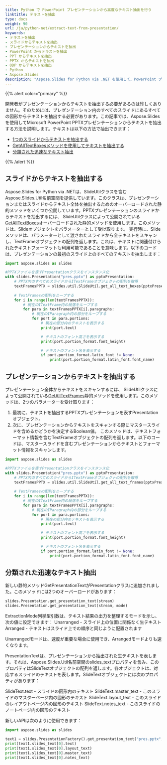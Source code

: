 ```yaml
---
title: Python で PowerPoint プレゼンテーションから高度なテキスト抽出を行う
linktitle: テキストを抽出
type: docs
weight: 90
url: /ja/python-net/extract-text-from-presentation/
keywords:
- テキストを抽出
- スライドからテキストを抽出
- プレゼンテーションからテキストを抽出
- PowerPoint からテキストを抽出
- PPT からテキストを抽出
- PPTX からテキストを抽出
- ODP からテキストを抽出
- Python
- Aspose.Slides
description: "Aspose.Slides for Python via .NET を使用して、PowerPoint プレゼンテーションからテキストを迅速かつ簡単に抽出する方法を学びましょう。シンプルなステップバイステップ ガイドに従って時間を節約し、アプリケーションでスライドの内容に効率的にアクセスできるようにします。"
---
```


{{% alert color="primary" %}} 

開発者がプレゼンテーションからテキストを抽出する必要があるのは珍しくありません。そのためには、プレゼンテーション内のすべてのスライドにあるすべての図形からテキストを抽出する必要があります。この記事では、Aspose.Slidesを使用してMicrosoft PowerPoint PPTXプレゼンテーションからテキストを抽出する方法を説明します。テキストは以下の方法で抽出できます：

- [1つのスライドからテキストを抽出する](/slides/ja/python-net/extracting-text-from-the-presentation/)
- [GetAllTextBoxesメソッドを使用してテキストを抽出する](/slides/ja/python-net/extracting-text-from-the-presentation/)
- [分類された迅速なテキスト抽出](/slides/ja/python-net/extracting-text-from-the-presentation/)

{{% /alert %}} 
## **スライドからテキストを抽出する**
Aspose.Slides for Python via .NETは、SlideUtilクラスを含むAspose.Slides.Util名前空間を提供しています。このクラスは、プレゼンテーションまたはスライドからテキスト全体を抽出するためのオーバーロードされた静的メソッドをいくつか公開しています。PPTXプレゼンテーションのスライドからテキストを抽出するには、 
SlideUtilクラスによって公開されている[GetAllTextBoxes](https://reference.aspose.com/slides/python-net/aspose.slides.util/slideutil/)オーバーロードされた静的メソッドを使用します。このメソッドは、Slideオブジェクトをパラメーターとして受け取ります。
実行時に、Slideメソッドは、パラメーターとして渡されたスライドから全テキストをスキャンし、TextFrameオブジェクトの配列を返します。これは、テキストに関連付けられたテキストフォーマットも利用可能であることを意味します。以下のコードは、プレゼンテーションの最初のスライド上のすべてのテキストを抽出します：

```py
import aspose.slides as slides

#PPTXファイルを表すPresentationクラスをインスタンス化
with slides.Presentation("pres.pptx") as pptxPresentation:
    # PPTX内のすべてのスライドからITextFrameオブジェクトの配列を取得
    textFramesPPTX = slides.util.SlideUtil.get_all_text_boxes(pptxPresentation.slides[0])
    
    # TextFramesの配列をループする
    for i in range(len(textFramesPPTX)):
	    # 現在のITextFrame内の段落をループする
        for para in textFramesPPTX[i].paragraphs:
            # 現在のIParagraph内の部分をループする
            for port in para.portions:
			    # 現在の部分内のテキストを表示する
                print(port.text)

    			# テキストのフォント高さを表示する
                print(port.portion_format.font_height)

			    # テキストのフォント名を表示する
                if port.portion_format.latin_font != None:
                    print(port.portion_format.latin_font.font_name)
```




## **プレゼンテーションからテキストを抽出する**
プレゼンテーション全体からテキストをスキャンするには、 
SlideUtilクラスによって公開されている[GetAllTextFrames](https://reference.aspose.com/slides/python-net/aspose.slides.util/slideutil/)静的メソッドを使用します。このメソッドは、2つのパラメーターを受け取ります：

1. 最初に、テキストを抽出するPPTXプレゼンテーションを表すPresentationオブジェクト。
2. 次に、プレゼンテーションからテキストをスキャンする際にマスタースライドを含めるかどうかを決定するBoolean値。
   このメソッドは、テキストフォーマット情報を含むTextFrameオブジェクトの配列を返します。以下のコードは、マスタースライドを含むプレゼンテーションからテキストとフォーマット情報をスキャンします。

```py
import aspose.slides as slides

#PPTXファイルを表すPresentationクラスをインスタンス化
with slides.Presentation("pres.pptx") as pptxPresentation:
    # PPTX内のすべてのスライドからITextFrameオブジェクトの配列を取得
    textFramesPPTX = slides.util.SlideUtil.get_all_text_frames(pptxPresentation, True)
    
    # TextFramesの配列をループする
    for i in range(len(textFramesPPTX)):
	    # 現在のITextFrame内の段落をループする
        for para in textFramesPPTX[i].paragraphs:
            # 現在のIParagraph内の部分をループする
            for port in para.portions:
			    # 現在の部分内のテキストを表示する
                print(port.text)

    			# テキストのフォント高さを表示する
                print(port.portion_format.font_height)

			    # テキストのフォント名を表示する
                if port.portion_format.latin_font != None:
                    print(port.portion_format.latin_font.font_name)
```




## **分類された迅速なテキスト抽出**
新しい静的メソッドGetPresentationTextがPresentationクラスに追加されました。このメソッドには2つのオーバーロードがあります：

```py
slides.Presentation.get_presentation_text(stream)
slides.Presentation.get_presentation_text(stream, mode)      
```

ExtractionMode列挙型引数は、テキスト結果の出力を整理するモードを示し、次の値に設定できます：
Unarranged - スライド上の位置に関係なく生テキスト
Arranged - テキストはスライド上での順序と同じように配置されます

Unarrangedモードは、速度が重要な場合に使用でき、Arrangedモードよりも速くなります。

PresentationTextは、プレゼンテーションから抽出された生テキストを表します。それは、Aspose.Slides.Util名前空間のslides_textプロパティを含み、このプロパティはSlideTextオブジェクトの配列を返します。各オブジェクトは、対応するスライドのテキストを表します。SlideTextオブジェクトには次のプロパティがあります：

SlideText.text - スライドの図形内のテキスト
SlideText.master_text - このスライドのマスターページ内の図形のテキスト
SlideText.layout_text - このスライドのレイアウトページ内の図形のテキスト
SlideText.notes_text - このスライドのノートページ内の図形のテキスト


新しいAPIは次のように使用できます：

```py
import aspose.slides as slides

text1 = slides.PresentationFactory().get_presentation_text("pres.pptx", slides.TextExtractionArrangingMode.UNARRANGED)
print(text1.slides_text[0].text)
print(text1.slides_text[0].layout_text)
print(text1.slides_text[0].master_text)
print(text1.slides_text[0].notes_text)
```